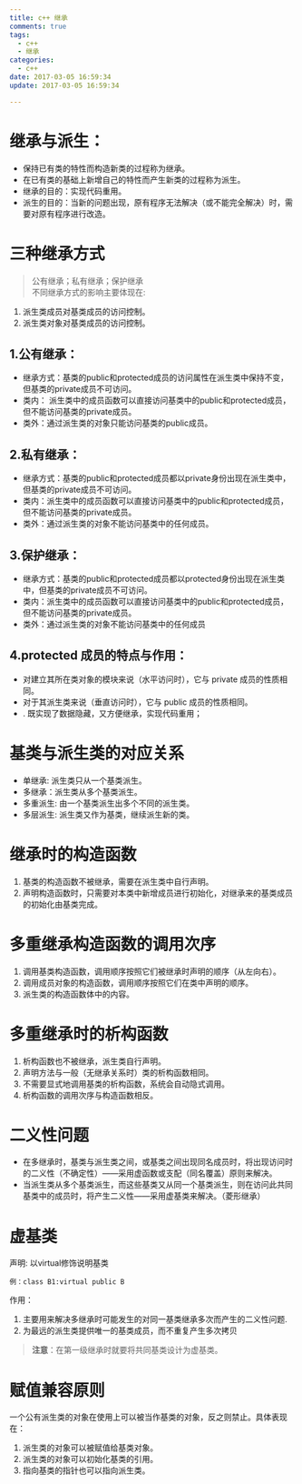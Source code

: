```yaml
---
title: c++ 继承
comments: true
tags:
  - c++
  - 继承
categories:
  - c++
date: 2017-03-05 16:59:34
update: 2017-03-05 16:59:34

---
```

# 继承与派生：- 保持已有类的特性而构造新类的过程称为继承。- 在已有类的基础上新增自己的特性而产生新类的过程称为派生。- 继承的目的：实现代码重用。- 派生的目的：当新的问题出现，原有程序无法解决（或不能完全解决）时，需要对原有程序进行改造。
#	三种继承方式> 公有继承；私有继承；保护继承   
> 不同继承方式的影响主要体现在:
>
1. 派生类成员对基类成员的访问控制。2. 派生类对象对基类成员的访问控制。
## 1.公有继承：- 继承方式：基类的public和protected成员的访问属性在派生类中保持不变，但基类的private成员不可访问。- 类内： 派生类中的成员函数可以直接访问基类中的public和protected成员，但不能访问基类的private成员。- 类外：通过派生类的对象只能访问基类的public成员。
## 2.私有继承：- 继承方式：基类的public和protected成员都以private身份出现在派生类中，但基类的private成员不可访问。- 类内：派生类中的成员函数可以直接访问基类中的public和protected成员，但不能访问基类的private成员。- 类外：通过派生类的对象不能访问基类中的任何成员。
## 3.保护继承：- 继承方式：基类的public和protected成员都以protected身份出现在派生类中，但基类的private成员不可访问。- 类内：派生类中的成员函数可以直接访问基类中的public和protected成员，但不能访问基类的private成员。- 类外：通过派生类的对象不能访问基类中的任何成员

## 4.protected 成员的特点与作用：-	对建立其所在类对象的模块来说（水平访问时），它与 private 成员的性质相同。-	对于其派生类来说（垂直访问时），它与 public 成员的性质相同。- .	既实现了数据隐藏，又方便继承，实现代码重用；
# 基类与派生类的对应关系- 单继承:	派生类只从一个基类派生。- 多继承：派生类从多个基类派生。- 多重派生: 由一个基类派生出多个不同的派生类。- 多层派生: 派生类又作为基类，继续派生新的类。# 继承时的构造函数1. 	基类的构造函数不被继承，需要在派生类中自行声明。2.	声明构造函数时，只需要对本类中新增成员进行初始化，对继承来的基类成员的初始化由基类完成。
# 多重继承构造函数的调用次序1. 调用基类构造函数，调用顺序按照它们被继承时声明的顺序（从左向右）。2. 	调用成员对象的构造函数，调用顺序按照它们在类中声明的顺序。3. 	派生类的构造函数体中的内容。
#	 多重继承时的析构函数1.	析构函数也不被继承，派生类自行声明。2. 	声明方法与一般（无继承关系时）类的析构函数相同。3. 	不需要显式地调用基类的析构函数，系统会自动隐式调用。4.	析构函数的调用次序与构造函数相反。
#	 二义性问题
- 在多继承时，基类与派生类之间，或基类之间出现同名成员时，将出现访问时的二义性（不确定性）——采用虚函数或支配（同名覆盖）原则来解决。- 当派生类从多个基类派生，而这些基类又从同一个基类派生，则在访问此共同基类中的成员时，将产生二义性——采用虚基类来解决。（菱形继承）
# 虚基类声明:	以virtual修饰说明基类	

	例：class B1:virtual public B
	作用：
1. 	主要用来解决多继承时可能发生的对同一基类继承多次而产生的二义性问题.2. 为最远的派生类提供唯一的基类成员，而不重复产生多次拷贝>**注意**：在第一级继承时就要将共同基类设计为虚基类。
# 赋值兼容原则一个公有派生类的对象在使用上可以被当作基类的对象，反之则禁止。具体表现在：1. 派生类的对象可以被赋值给基类对象。2. 派生类的对象可以初始化基类的引用。3. 指向基类的指针也可以指向派生类。